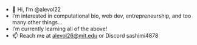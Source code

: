 - 👋 Hi, I’m @alevol22
- I’m interested in computational bio, web dev, entrepreneurship, and too many other things...
- I’m currently learning all of the above!
- 📫 Reach me at alevol26@mit.edu or Discord sashimi4878

<!---
alevol22/alevol22 is a ✨ special ✨ repository because its `README.md` (this file) appears on your GitHub profile.
You can click the Preview link to take a look at your changes.
--->
